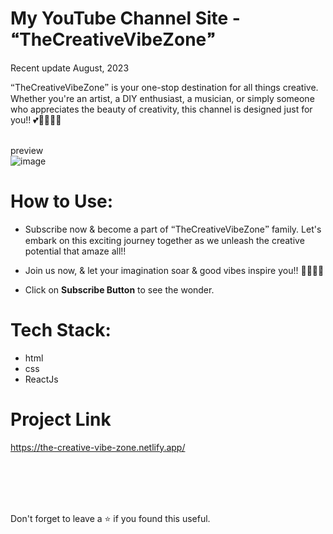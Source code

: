 # My YouTube Channel Site - 🙶TheCreativeVibeZone🙷
Recent update August, 2023<br/>

🙶TheCreativeVibeZone🙷 is your one-stop destination for all things creative. Whether you're an artist, a DIY enthusiast, a musician, or simply someone who appreciates the beauty of creativity, this channel is designed just for you!! 💕🌿🌸🦋🌻

<br/>preview<br/>
![image](https://github.com/kumarharikesh/my-youtube-channel-site/assets/43793294/542781e4-121c-41c9-9204-f85b20c33c87)
<br/>

# How to Use:
 - Subscribe now & become a part of 🙶TheCreativeVibeZone🙷 family. Let's embark on this exciting journey together as we unleash the creative potential that amaze all!!
- Join us now, & let your imagination soar & good vibes inspire you!! 🚀🌟✨🍃

 - Click on **Subscribe Button** to see the wonder.
 
# Tech Stack:

 - html
 - css 
 - ReactJs

# Project Link

https://the-creative-vibe-zone.netlify.app/

<br/>
<br/>
<br/>
<br/>

Don't forget to leave a ⭐ if you found this useful.
